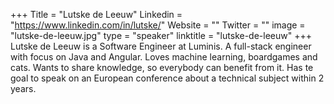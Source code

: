+++
Title = "Lutske de Leeuw"
Linkedin = "https://www.linkedin.com/in/lutske/"
Website = ""
Twitter = ""
image = "lutske-de-leeuw.jpg"
type = "speaker"
linktitle = "lutske-de-leeuw"
+++
Lutske de Leeuw is a Software Engineer at Luminis. A full-stack engineer with focus on Java and Angular. Loves machine learning, boardgames and cats. Wants to share knowledge, so everybody can benefit from it. Has te goal to speak on an European conference about a technical subject within 2 years.